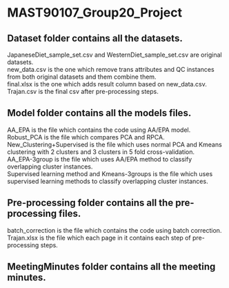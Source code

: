 # MAST90107_Group20_Project

## Dataset folder contains all the datasets.
JapaneseDiet_sample_set.csv and WesternDiet_sample_set.csv are original datasets. <br />
new_data.csv is the one which remove trans attributes and QC instances from both original datasets and them combine them. <br />
final.xlsx is the one which adds result column based on new_data.csv. <br />
Trajan.csv is the final csv after pre-processing steps.
## Model folder contains all the models files.
AA_EPA is the file which contains the code using AA/EPA model. <br />
Robust_PCA is the file which compares PCA and RPCA. <br />
New_Clustering+Supervised is the file which uses normal PCA and Kmeans clustering with 2 clusters and 3 clusters in 5 fold cross-validation. <br />
AA_EPA-3group is the file which uses AA/EPA method to classify overlapping cluster instances. <br />
Supervised learning method and Kmeans-3groups is the file which uses supervised learning methods to classify overlapping cluster instances.
## Pre-processing folder contains all the pre-processing files.
batch_correction is the file which contains the code using batch correction. <br />
Trajan.xlsx is the file which each page in it contains each step of pre-processing steps. <br />
## MeetingMinutes folder contains all the meeting minutes.
